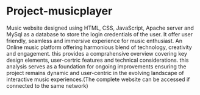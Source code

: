 # Project-musicplayer
Music website designed using HTML, CSS, JavaScript, Apache server and MySql as a database to store the login credentials of the user. 
It offer user friendly, seamless and immersive experience for music enthusiast. 
An Online music platform offering harmonious blend of technology, creativity and engagement. this provides a comprahensive overview covering key design elements, user-certric features and technical considerations.
this analysis serves as a foundation for ongoing improvements ensuring the project remains dynamic and user-centric in the evolving landscape of interactive music experiences.(The complete website can be accessed if connected to the same network) 
